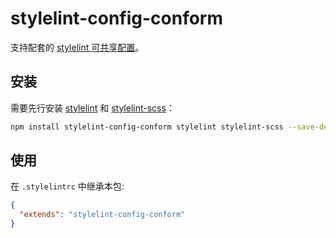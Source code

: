 # stylelint-config-conform

支持配套的 [stylelint 可共享配置](https://stylelint.io/user-guide/configure)。

## 安装

需要先行安装 [stylelint](https://www.npmjs.com/package/stylelint) 和 [stylelint-scss](https://www.npmjs.com/package/stylelint-scss)：

```bash
npm install stylelint-config-conform stylelint stylelint-scss --save-dev
```

## 使用

在 `.stylelintrc` 中继承本包:

```json
{
  "extends": "stylelint-config-conform"
}
```
